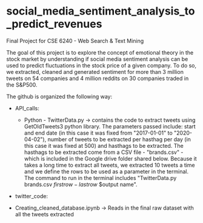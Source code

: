 # social_media_sentiment_analysis_to_predict_revenues
Final Project for CSE 6240 - Web Search &amp; Text Mining

The goal of this project is to explore the concept of emotional theory in the stock market by understanding if social media sentiment analysis can be used to predict fluctuations in the stock price of a given company. To do so, we extracted, cleaned and generated sentiment for more than 3 million tweets on 54 companies and 4 million reddits on 30 companies traded in the S&P500.

The github is organized the following way:
* API_calls: 
  * Python - TwitterData.py -> contains the code to extract tweets using GetOldTweets3 python library. The parameters passed include: start and end date (in this case it was fixed from "2017-01-01" to "2020-04-02"), number of tweets to be extracted per hasthag per day (in this case it was fixed at 500) and hasthags to be extracted. The hasthags to be extracted come from a CSV file - "brands.csv" - which is included in the Google drive folder shared below. Because it takes a long time to extract all tweets, we extracted 10 tweets a time and we define the rows to be used as a parameter in the terminal. The command to run in the terminal includes "TwitterData.py brands.csv $first row - last row$ $output name". 

* twitter_code:
 * Creating_cleaned_database.ipynb -> Reads in the final raw dataset with all the tweets extracted
